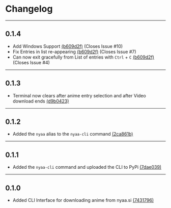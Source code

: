# Changelog

---

## 0.1.4

- Add Windows Support [(b609d2f)](https://github.com/johnvictorfs/nyaa-cli/commit/b609d2f05c0b2bb1a42b9654f380d38ab4219df6) (Closes Issue #10)
- Fix Entries in list re-appearing [(b609d2f)](https://github.com/johnvictorfs/nyaa-cli/commit/b609d2f05c0b2bb1a42b9654f380d38ab4219df6) (Closes Issue #7)
- Can now exit gracefully from List of entries with `Ctrl` + `C` [(b609d2f)](https://github.com/johnvictorfs/nyaa-cli/commit/b609d2f05c0b2bb1a42b9654f380d38ab4219df6) (Closes Issue #4)

---

## 0.1.3

- Terminal now clears after anime entry selection and after Video download ends [(d9b0423)](https://github.com/johnvictorfs/nyaa-cli/commit/d9b04232ee4ccfd9292cb46722e5403f1d0b49e0)

---

## 0.1.2

- Added the `nyaa` alias to the `nyaa-cli` command [(2ca861b)](https://github.com/johnvictorfs/nyaa-cli/commit/2ca861b6dcdffaa0cdf1556c2898e7a4a95c2bd6)

---

## 0.1.1

- Added the `nyaa-cli` command and uploaded the CLI to PyPi [(7dae039)](https://github.com/johnvictorfs/nyaa-cli/commit/7dae0396db018250683d40f8ce3343b4da8f2c23)

---

## 0.1.0

- Added CLI Interface for downloading anime from nyaa.si [(7431796)](https://github.com/johnvictorfs/nyaa-cli/commit/7431796d56b0c46e3d3b113d34bcb1847b952bf5)
